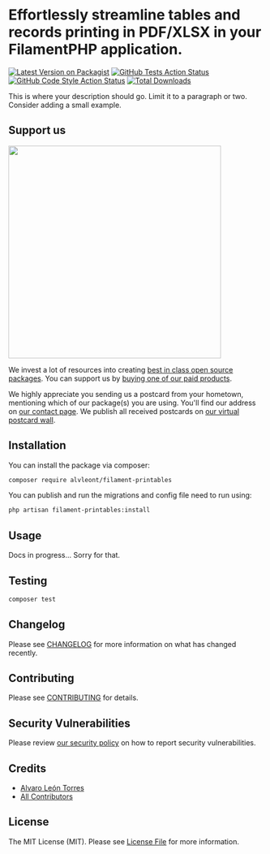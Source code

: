 # Effortlessly streamline tables and records printing in PDF/XLSX in your FilamentPHP application.

[![Latest Version on Packagist](https://img.shields.io/packagist/v/alvleont/filament-printables.svg?style=flat-square)](https://packagist.org/packages/alvleont/filament-printables)
[![GitHub Tests Action Status](https://img.shields.io/github/actions/workflow/status/alvleont/filament-printables/run-tests.yml?branch=main&label=tests&style=flat-square)](https://github.com/alvleont/filament-printables/actions?query=workflow%3Arun-tests+branch%3Amain)
[![GitHub Code Style Action Status](https://img.shields.io/github/actions/workflow/status/alvleont/filament-printables/fix-php-code-style-issues.yml?branch=main&label=code%20style&style=flat-square)](https://github.com/alvleont/filament-printables/actions?query=workflow%3A"Fix+PHP+code+style+issues"+branch%3Amain)
[![Total Downloads](https://img.shields.io/packagist/dt/alvleont/filament-printables.svg?style=flat-square)](https://packagist.org/packages/alvleont/filament-printables)

This is where your description should go. Limit it to a paragraph or two. Consider adding a small example.

## Support us

[<img src="https://github-ads.s3.eu-central-1.amazonaws.com/filament-printables.jpg?t=1" width="419px" />](https://spatie.be/github-ad-click/filament-printables)

We invest a lot of resources into creating [best in class open source packages](https://spatie.be/open-source). You can support us by [buying one of our paid products](https://spatie.be/open-source/support-us).

We highly appreciate you sending us a postcard from your hometown, mentioning which of our package(s) you are using. You'll find our address on [our contact page](https://spatie.be/about-us). We publish all received postcards on [our virtual postcard wall](https://spatie.be/open-source/postcards).

## Installation

You can install the package via composer:

```bash
composer require alvleont/filament-printables
```

You can publish and run the migrations and config file need to run using:

```bash
php artisan filament-printables:install
```

## Usage

Docs in progress... Sorry for that.

## Testing

```bash
composer test
```

## Changelog

Please see [CHANGELOG](CHANGELOG.md) for more information on what has changed recently.

## Contributing

Please see [CONTRIBUTING](CONTRIBUTING.md) for details.

## Security Vulnerabilities

Please review [our security policy](../../security/policy) on how to report security vulnerabilities.

## Credits

-   [Alvaro León Torres](https://github.com/alvleont)
-   [All Contributors](../../contributors)

## License

The MIT License (MIT). Please see [License File](LICENSE.md) for more information.

